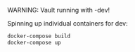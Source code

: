 WARNING: Vault running with -dev!

Spinning up individual containers for dev:

```sh
docker-compose build
docker-compose up
```
